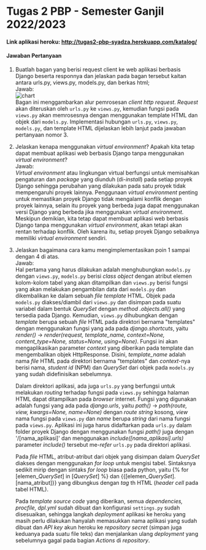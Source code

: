 # Tugas 2 PBP - Semester Ganjil 2022/2023

#### Link aplikasi heroku: http://tugas2-pbp-syadza.herokuapp.com/katalog/

#### Jawaban Pertanyaan

1. Buatlah bagan yang berisi request client ke web aplikasi berbasis Django beserta responnya dan jelaskan pada bagan tersebut kaitan antara urls.py, views.py,
   models.py, dan berkas html;<br/>
   Jawab:<br/>
   ![chart](https://github.com/syadzaarrana/PBP-Tugas-2/blob/main/flowchart.png?raw=true)<br/>
   Bagan ini menggambarkan alur pemrosesan *client http request*. *Request* akan diteruskan oleh `urls.py` ke `views.py`, kemudian fungsi pada `views.py` akan memrosesnya dengan menggunakan template HTML dan objek dari `models.py`. Implementasi hubungan `urls.py`, `views.py`, `models.py`, dan template HTML dijelaskan lebih lanjut pada jawaban pertanyaan nomor 3.

2. Jelaskan kenapa menggunakan *virtual environment*? Apakah kita tetap dapat membuat aplikasi web berbasis Django tanpa menggunakan *virtual environment*?<br/>
   Jawab:<br/>
   *Virtual environment* atau lingkungan virtual berfungsi untuk memisahkan pengaturan dan *package* yang diunduh (di-*install*) pada setiap proyek Django sehingga    perubahan yang dilakukan pada satu proyek tidak mempengaruhi proyek lainnya. Penggunaan *virtual environment* penting untuk memastikan proyek Django tidak          mengalami konflik dengan proyek lainnya, selain itu proyek yang berbeda juga dapat menggunakan versi Django yang berbeda jika menggunakan *virtual environment*.    Meskipun demikian, kita tetap dapat membuat aplikasi web berbasis Django tanpa menggunakan *virtual environment*, akan tetapi akan rentan terhadap konflik. Oleh    karena itu, setiap proyek Django sebaiknya memiliki *virtual environment* sendiri.
   
3. Jelaskan bagaimana cara kamu mengimplementasikan poin 1 sampai dengan 4 di atas.<br/>
   Jawab:<br/>
   Hal pertama yang harus dilakukan adalah menghubungkan `models.py` dengan `views.py`, `models.py` berisi *class object* dengan atribut elemen kolom-kolom tabel yang akan ditampilkan dan `views.py` berisi fungsi yang akan melakukan pengambilan data dari `models.py` dan dikembalikan ke dalam sebuah *file template* HTML. Objek pada `models.py` diakses/diambil dari `views.py` dan disimpan pada suatu variabel dalam bentuk *QuerySet* dengan *method .objects.all()* yang tersedia pada Django. Kemudian, `views.py` dihubungkan dengan *template* berupa sebuah *file* HTML pada direktori bernama "templates" dengan menggunakan fungsi yang ada pada *django.shortcuts*, yaitu *render()* -> *render(request, template_name, context=None, content_type=None, status=None, using=None)*. Fungsi ini akan mengaplikasikan parameter *context* yang diberikan pada template dan mengembalikan objek HttpResponse. Disini, *template_name* adalah nama *file* HTML pada direktori bernama "templates" dan *context*-nya berisi nama, *student id* (NPM) dan *QuerySet* dari objek pada `models.py` yang sudah didefinisikan sebelumnya.
   
   Dalam direktori aplikasi, ada juga `urls.py` yang berfungsi untuk melakukan *routing* terhadap fungsi pada `views.py` sehingga halaman HTML dapat ditampilkan pada *browser* internet. Fungsi yang digunakan adalah fungsi yang ada pada *django.urls*, yaitu *path()* -> *path(route, view, kwargs=None, name=None)* dengan *route* *string* kosong, *view* nama fungsi pada `views.py` dan *name* berupa *string* dari nama fungsi pada `views.py`. Aplikasi ini juga harus didaftarkan pada `urls.py` dalam folder proyek Django dengan menggunakan fungsi *path()* juga dengan '/[nama_aplikasi]' dan menggunakan *include([nama_aplikasi].urls)* parameter *include()* tersebut me-*refer* `urls.py` pada direktori aplikasi.
   
   Pada *file* HTML, atribut-atribut dari objek yang disimpan dalam *QuerySet* diakses dengan menggunakan *for loop* untuk mengisi tabel. Sintaksnya sedikit mirip dengan sintaks *for loop* biasa pada python, yaitu {% for [elemen_*QuerySet*] in [*QuerySet*] %} dan {{[elemen_*QuerySet*].[nama_atribut]}} yang dibungkus dengan *tag* th HTML (*header cell* pada tabel HTML).
   
   Pada *template source code* yang diberikan, semua *dependencies, procfile, dpl.yml* sudah dibuat dan konfigurasi `settings.py` sudah disesuaikan, sehingga langkah *deployment* aplikasi ke heroku yang masih perlu dilakukan hanyalah memasukkan nama aplikasi yang sudah dibuat dan *API key* akun heroku ke *repository secret* (simpan juga keduanya pada suatu file teks) dan menjalankan ulang *deployment* yang sebelumnya gagal pada bagian *Actions* di *repository*.
